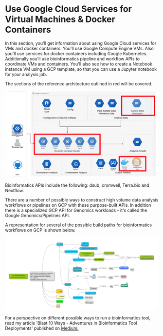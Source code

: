 # Use Google Cloud Services for Virtual Machines & Docker Containers

In this section, you'll get information about using Google Cloud services for VMs and docker containers.  You'll use Google Compute Engine VMs.  Also you'll use services for docker containers including Google Kubernetes.  Additionally you'll use bioinformatics pipeline and workflow APIs to coordinate VMs and containers.  You'll also see how to create a Notebook instance VM using a GCP template, so that you can use a Jupyter notebook for your analysis job.

The sections of the reference architecture outlined in red will be covered.

[![gcp-compute](/images/compute.png)]()

Bioinformatics APIs include the following: dsub, cromwell, Terra.bio and Nextflow. 

There are a number of possible ways to construct high volume data analysis workflows or pipelines on GCP with these purpose-built APIs.  In addition there is a specialized GCP API for Genomics workloads - it's called the Google Genomics/Pipelines API.  

A representation for several of the possible build paths for bioinformatics workflows on GCP is shown below.

[![gcp-workflows](/images/workflows.png)]()

For a perspective on different possible ways to run a bioinformatics tool, read my article 'Blast 10 Ways - Adventures in Bioinformatics Tool Deployments' published on [Medium.](https://medium.com/@lynnlangit/blast-10-ways-3db78f881059)

